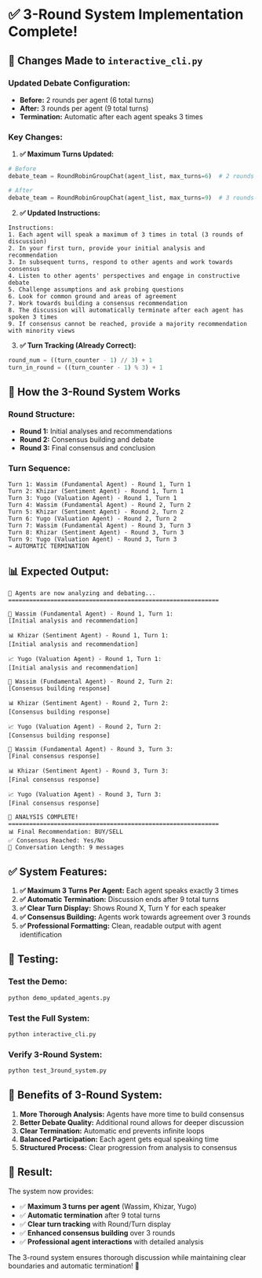 # ✅ 3-Round System Implementation Complete!

## 🎯 **Changes Made to `interactive_cli.py`**

### **Updated Debate Configuration:**
- **Before:** 2 rounds per agent (6 total turns)
- **After:** 3 rounds per agent (9 total turns)
- **Termination:** Automatic after each agent speaks 3 times

### **Key Changes:**

1. **✅ Maximum Turns Updated:**
```python
# Before
debate_team = RoundRobinGroupChat(agent_list, max_turns=6)  # 2 rounds per agent

# After  
debate_team = RoundRobinGroupChat(agent_list, max_turns=9)  # 3 rounds per agent
```

2. **✅ Updated Instructions:**
```
Instructions:
1. Each agent will speak a maximum of 3 times in total (3 rounds of discussion)
2. In your first turn, provide your initial analysis and recommendation
3. In subsequent turns, respond to other agents and work towards consensus
4. Listen to other agents' perspectives and engage in constructive debate
5. Challenge assumptions and ask probing questions
6. Look for common ground and areas of agreement
7. Work towards building a consensus recommendation
8. The discussion will automatically terminate after each agent has spoken 3 times
9. If consensus cannot be reached, provide a majority recommendation with minority views
```

3. **✅ Turn Tracking (Already Correct):**
```python
round_num = ((turn_counter - 1) // 3) + 1
turn_in_round = ((turn_counter - 1) % 3) + 1
```

## 🚀 **How the 3-Round System Works**

### **Round Structure:**
- **Round 1:** Initial analyses and recommendations
- **Round 2:** Consensus building and debate
- **Round 3:** Final consensus and conclusion

### **Turn Sequence:**
```
Turn 1: Wassim (Fundamental Agent) - Round 1, Turn 1
Turn 2: Khizar (Sentiment Agent) - Round 1, Turn 1  
Turn 3: Yugo (Valuation Agent) - Round 1, Turn 1
Turn 4: Wassim (Fundamental Agent) - Round 2, Turn 2
Turn 5: Khizar (Sentiment Agent) - Round 2, Turn 2
Turn 6: Yugo (Valuation Agent) - Round 2, Turn 2
Turn 7: Wassim (Fundamental Agent) - Round 3, Turn 3
Turn 8: Khizar (Sentiment Agent) - Round 3, Turn 3
Turn 9: Yugo (Valuation Agent) - Round 3, Turn 3
→ AUTOMATIC TERMINATION
```

## 📊 **Expected Output:**

```
🤖 Agents are now analyzing and debating...
============================================================

🧮 Wassim (Fundamental Agent) - Round 1, Turn 1:
[Initial analysis and recommendation]

📊 Khizar (Sentiment Agent) - Round 1, Turn 1:
[Initial analysis and recommendation]

📈 Yugo (Valuation Agent) - Round 1, Turn 1:
[Initial analysis and recommendation]

🧮 Wassim (Fundamental Agent) - Round 2, Turn 2:
[Consensus building response]

📊 Khizar (Sentiment Agent) - Round 2, Turn 2:
[Consensus building response]

📈 Yugo (Valuation Agent) - Round 2, Turn 2:
[Consensus building response]

🧮 Wassim (Fundamental Agent) - Round 3, Turn 3:
[Final consensus response]

📊 Khizar (Sentiment Agent) - Round 3, Turn 3:
[Final consensus response]

📈 Yugo (Valuation Agent) - Round 3, Turn 3:
[Final consensus response]

🎉 ANALYSIS COMPLETE!
============================================================
📊 Final Recommendation: BUY/SELL
✅ Consensus Reached: Yes/No
💬 Conversation Length: 9 messages
```

## ✅ **System Features:**

1. **✅ Maximum 3 Turns Per Agent:** Each agent speaks exactly 3 times
2. **✅ Automatic Termination:** Discussion ends after 9 total turns
3. **✅ Clear Turn Display:** Shows Round X, Turn Y for each speaker
4. **✅ Consensus Building:** Agents work towards agreement over 3 rounds
5. **✅ Professional Formatting:** Clean, readable output with agent identification

## 🧪 **Testing:**

### **Test the Demo:**
```bash
python demo_updated_agents.py
```

### **Test the Full System:**
```bash
python interactive_cli.py
```

### **Verify 3-Round System:**
```bash
python test_3round_system.py
```

## 🎯 **Benefits of 3-Round System:**

1. **More Thorough Analysis:** Agents have more time to build consensus
2. **Better Debate Quality:** Additional round allows for deeper discussion
3. **Clear Termination:** Automatic end prevents infinite loops
4. **Balanced Participation:** Each agent gets equal speaking time
5. **Structured Process:** Clear progression from analysis to consensus

## 🎉 **Result:**

The system now provides:
- ✅ **Maximum 3 turns per agent** (Wassim, Khizar, Yugo)
- ✅ **Automatic termination** after 9 total turns
- ✅ **Clear turn tracking** with Round/Turn display
- ✅ **Enhanced consensus building** over 3 rounds
- ✅ **Professional agent interactions** with detailed analysis

The 3-round system ensures thorough discussion while maintaining clear boundaries and automatic termination! 🚀
